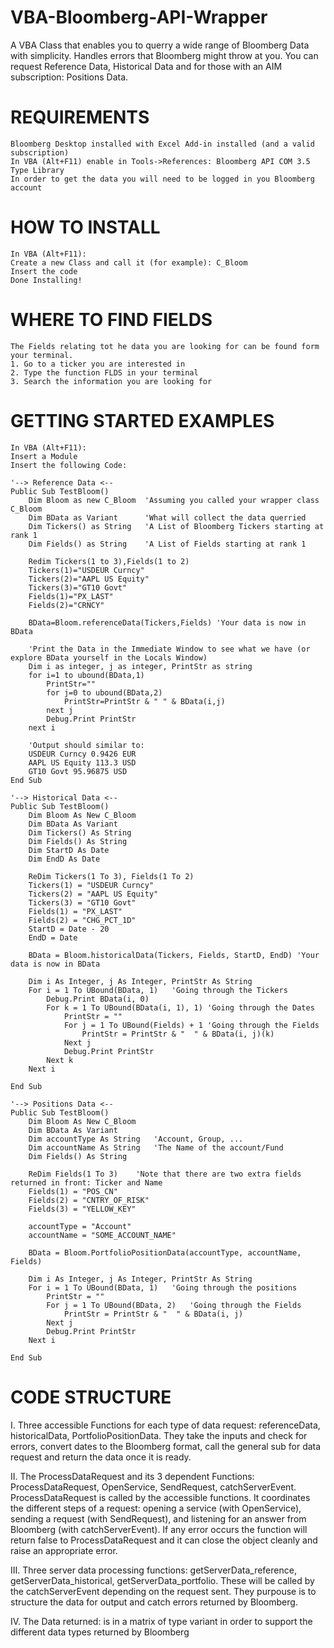 # VBA-Bloomberg-API-Wrapper

A VBA Class that enables you to querry a wide range of Bloomberg Data with simplicity. Handles errors that Bloomberg might throw at you. 
You can request Reference Data, Historical Data and for those with an AIM subscription: Positions Data.

# REQUIREMENTS
    Bloomberg Desktop installed with Excel Add-in installed (and a valid subscription)
    In VBA (Alt+F11) enable in Tools->References: Bloomberg API COM 3.5 Type Library
    In order to get the data you will need to be logged in you Bloomberg account

# HOW TO INSTALL
    In VBA (Alt+F11):
    Create a new Class and call it (for example): C_Bloom
    Insert the code
    Done Installing!

# WHERE TO FIND FIELDS
    The Fields relating tot he data you are looking for can be found form your terminal.
    1. Go to a ticker you are interested in
    2. Type the function FLDS in your terminal
    3. Search the information you are looking for

# GETTING STARTED EXAMPLES
    In VBA (Alt+F11):
    Insert a Module
    Insert the following Code:

```
'--> Reference Data <--
Public Sub TestBloom()
    Dim Bloom as new C_Bloom  'Assuming you called your wrapper class C_Bloom
    Dim BData as Variant      'What will collect the data querried
    Dim Tickers() as String   'A List of Bloomberg Tickers starting at rank 1
    Dim Fields() as String    'A List of Fields starting at rank 1 

    Redim Tickers(1 to 3),Fields(1 to 2)
    Tickers(1)="USDEUR Curncy"
    Tickers(2)="AAPL US Equity"
    Tickers(3)="GT10 Govt"
    Fields(1)="PX_LAST"
    Fields(2)="CRNCY"
    
    BData=Bloom.referenceData(Tickers,Fields) 'Your data is now in BData
    
    'Print the Data in the Immediate Window to see what we have (or explore BData yourself in the Locals Window)
    Dim i as integer, j as integer, PrintStr as string
    for i=1 to ubound(BData,1)
        PrintStr=""
        for j=0 to ubound(BData,2)
            PrintStr=PrintStr & " " & BData(i,j) 
        next j
        Debug.Print PrintStr
    next i
    
    'Output should similar to:
    USDEUR Curncy 0.9426 EUR
    AAPL US Equity 113.3 USD
    GT10 Govt 95.96875 USD
End Sub
```
```
'--> Historical Data <--
Public Sub TestBloom()
    Dim Bloom As New C_Bloom
    Dim BData As Variant
    Dim Tickers() As String
    Dim Fields() As String
    Dim StartD As Date
    Dim EndD As Date
    
    ReDim Tickers(1 To 3), Fields(1 To 2)
    Tickers(1) = "USDEUR Curncy"
    Tickers(2) = "AAPL US Equity"
    Tickers(3) = "GT10 Govt"
    Fields(1) = "PX_LAST"
    Fields(2) = "CHG_PCT_1D"
    StartD = Date - 20
    EndD = Date
    
    BData = Bloom.historicalData(Tickers, Fields, StartD, EndD) 'Your data is now in BData
    
    Dim i As Integer, j As Integer, PrintStr As String
    For i = 1 To UBound(BData, 1)   'Going through the Tickers
        Debug.Print BData(i, 0)
        For k = 1 To UBound(BData(i, 1), 1) 'Going through the Dates
            PrintStr = ""
            For j = 1 To UBound(Fields) + 1 'Going through the Fields
                PrintStr = PrintStr & "  " & BData(i, j)(k)
            Next j
            Debug.Print PrintStr
        Next k
    Next i
    
End Sub
```
```
'--> Positions Data <--
Public Sub TestBloom()
    Dim Bloom As New C_Bloom
    Dim BData As Variant
    Dim accountType As String   'Account, Group, ...
    Dim accountName As String   'The Name of the account/Fund
    Dim Fields() As String
    
    ReDim Fields(1 To 3)    'Note that there are two extra fields returned in front: Ticker and Name
    Fields(1) = "POS_CN"
    Fields(2) = "CNTRY_OF_RISK"
    Fields(3) = "YELLOW_KEY"
    
    accountType = "Account"
    accountName = "SOME_ACCOUNT_NAME"
    
    BData = Bloom.PortfolioPositionData(accountType, accountName, Fields)
    
    Dim i As Integer, j As Integer, PrintStr As String
    For i = 1 To UBound(BData, 1)   'Going through the positions
        PrintStr = ""
        For j = 1 To UBound(BData, 2)   'Going through the Fields
            PrintStr = PrintStr & "  " & BData(i, j)
        Next j
        Debug.Print PrintStr
    Next i
    
End Sub
```

# CODE STRUCTURE
I. Three accessible Functions for each type of data request:
        referenceData,
        historicalData,
        PortfolioPositionData. 
    They take the inputs and check for errors, convert dates to the Bloomberg format, call the general sub for data request and return   the data once it is ready.

II.  The ProcessDataRequest and its 3 dependent Functions:
        ProcessDataRequest,
        OpenService,
        SendRequest,
        catchServerEvent. 
    ProcessDataRequest is called by the accessible functions. It coordinates the different steps of a request: opening a service (with OpenService), sending a request (with SendRequest), and listening for an answer from Bloomberg (with catchServerEvent). If any error occurs the function will return false to ProcessDataRequest and it can close the object cleanly and raise an appropriate error.
    
III. Three server data processing functions:
        getServerData_reference,
        getServerData_historical,
        getServerData_portfolio. 
    These will be called by the catchServerEvent depending on the request sent. They purpouse is to structure the data for output and catch errors returned by Bloomberg.
    
IV. The Data returned: is in a matrix of type variant in order to support the different data types returned by Bloomberg

